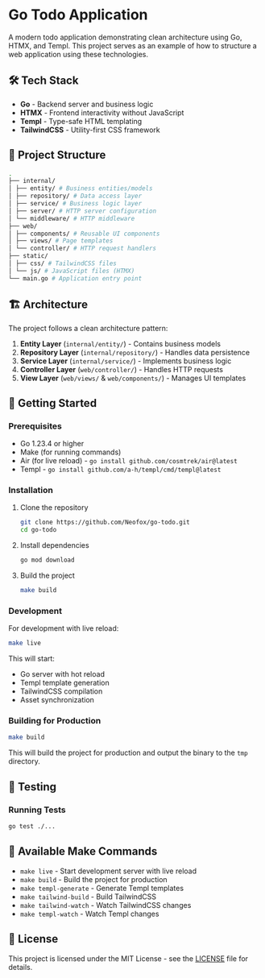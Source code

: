 # Go Todo Application

A modern todo application demonstrating clean architecture using Go, HTMX, and Templ. This project serves as an example of how to structure a web application using these technologies.

## 🛠 Tech Stack

- **Go** - Backend server and business logic
- **HTMX** - Frontend interactivity without JavaScript
- **Templ** - Type-safe HTML templating
- **TailwindCSS** - Utility-first CSS framework

## 📁 Project Structure

```bash
.
├── internal/
│ ├── entity/ # Business entities/models
│ ├── repository/ # Data access layer
│ ├── service/ # Business logic layer
│ ├── server/ # HTTP server configuration
│ └── middleware/ # HTTP middleware
├── web/
│ ├── components/ # Reusable UI components
│ ├── views/ # Page templates
│ └── controller/ # HTTP request handlers
├── static/
│ ├── css/ # TailwindCSS files
│ └── js/ # JavaScript files (HTMX)
└── main.go # Application entry point
```

## 🏗 Architecture

The project follows a clean architecture pattern:

1. **Entity Layer** (`internal/entity/`) - Contains business models
2. **Repository Layer** (`internal/repository/`) - Handles data persistence
3. **Service Layer** (`internal/service/`) - Implements business logic
4. **Controller Layer** (`web/controller/`) - Handles HTTP requests
5. **View Layer** (`web/views/` & `web/components/`) - Manages UI templates

## 🚀 Getting Started

### Prerequisites

- Go 1.23.4 or higher
- Make (for running commands)
- Air (for live reload) - `go install github.com/cosmtrek/air@latest`
- Templ - `go install github.com/a-h/templ/cmd/templ@latest`

### Installation

1. Clone the repository

    ```bash
    git clone https://github.com/Neofox/go-todo.git
    cd go-todo
    ```

2. Install dependencies

    ```bash
    go mod download
    ```

3. Build the project

    ```bash
    make build
    ```

### Development

For development with live reload:

```bash
make live
```

This will start:

- Go server with hot reload
- Templ template generation
- TailwindCSS compilation
- Asset synchronization

### Building for Production

```bash
make build
```

This will build the project for production and output the binary to the `tmp` directory.

## 🧪 Testing

### Running Tests

```bash
go test ./...
```

## 🔧 Available Make Commands

- `make live` - Start development server with live reload
- `make build` - Build the project for production
- `make templ-generate` - Generate Templ templates
- `make tailwind-build` - Build TailwindCSS
- `make tailwind-watch` - Watch TailwindCSS changes
- `make templ-watch` - Watch Templ changes

## 📝 License

This project is licensed under the MIT License - see the [LICENSE](LICENSE) file for details.

